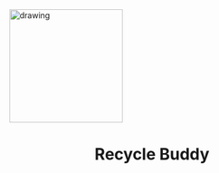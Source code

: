 <img src="https://imgur.com/4ElDbQl.png" alt="drawing" width="200"/>
 <center><h1>Recycle Buddy</h1></center>
